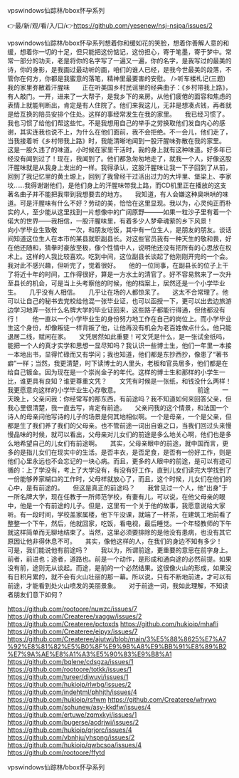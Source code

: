 vpswindows仙踪林/bbox怀孕系列

👉最/新/观/看/入/口/👉https://github.com/yesenew/nsj-nsjpa/issues/2

vpswindows仙踪林/bbox怀孕系列想着你和缓如花的笑脸，想着你善解人意的和缓，想着你一切的十足，但只能把这份惦记，这份担心，寄于笔墨，寄于梦中。常常一部分的功夫，老是将你的名字写了一遍又一遍，你的名字，是我写过的最美的诗，你的身影，是我画过最动听的画，咱们的谁人已经，是我今世最美的段落，不管你在何方，你都是我蜜意的落笔，精神里最要害的安慰。
/>听车楼札记(三题)　　　　　　　　　我的家里弥散着汗腥味　　正在听美国乡村民谣里的经典曲子：《乡村带我上路》，有人敲门。一开，进来了一大帮子，是我乡下的亲房。从他们疲倦的面容和焦虑的表情上就能判断出，肯定是有人住院了。他们来我这儿，无非是想凑点钱，再者就是给互换的陪员安排个住处。这样的事经常发生在我的家里。　　我已经习惯了。　　我也习惯了给他们帮这些忙。不是我想用自己的举手之劳换取他们发自内心的感谢，其实连我也说不上，为什么在他们面前，我不会拒绝。不一会儿，他们走了，当我接着听《乡村带我上路》时，我能清晰地闻到一股汗腥味弥散在我的家里。　　这是一股久违了的味道。小时候在家里干活时，我的身上就有这种味道。好多年已经没有闻到过了！现在，我闻到了。他们都急匆匆地走了，就我一个人，好像这股汗腥味就是从我身上发出的一样。我得承认，这股汗腥味让我一下子回到了从前，回到了我记忆里的黄土塬上，回到了我曾经干过活出过力的大坪里、堡梁上、李家坟……我得谢谢他们，是他们身上的汗腥味带我上路，而CD机里正在播放的这支著名曲子并不能把我带到我想要去的地方。　　我知道，有人会嫌这种臭哄哄的味道。可是汗腥味有什么不好？劳动的美，恰恰在这里显现。我以为，心灵纯正而朴实的人，至少能从这里找到一片想像中的广阔原野———如果一粒沙子里有着一个偌大的世界——我相信，一股汗腥味里，有着多少人梦牵魂萦的乡下风景！　　　　　　　　　　　向小学毕业生致敬　　一次，和朋友吃饭，其中有一位生人，是朋友的朋友。谈话间知道这位生人在本市的某县就职副县长。对这些官员我有一种天生的敬和畏，好在他还随和，猜拳时豪放至极，像个性情中人，说明他还没有把所有的心思放在权术上。这样的人我比较喜欢。吃到中间，这位副县长谈起了他刚刚开完的一个会。我对此不感兴趣，但听完了，觉着很好。　　他的一位同事，在副县长的位子上干了将近十年的时间，工作得很好，算是一方水土的清官了。好不容易熬来了一次升至县长的机会，可是当上头考察他的时候，他的档案上，居然还是一个小学毕业生。　　几乎没有人相信。　　几乎让在场的人都惊呆了。　　这太不合常理了。他可以让自己的秘书去党校给他混一张毕业证，也可以函授一下，更可以出去边旅游边学习地弄一张什么名牌大学的毕业证回来，这些路子都能行得通，但他都没有行！　　他一直以一个小学毕业生的身份努力地工作在自己的岗位上。而小学毕业生这个身份，却像叛徒一样背叛了他，让他再没有机会为老百姓做点什么。他只能退居二线，赋闲在家。　　文凭居然如此重要！可文凭是什么，是一张试金纸吗，能把一个人的真才实学和思想一显尽知吗？我认识一些博士生，他们一年里一本接一本地出书，显得忙碌而又有学问；我也知道，他们都是东抄西抄，像患了“著书癖”一样；当然，我更清楚，时下读博士的人里头，老板和官员居多，他们都是在给自己镀金。因为现在是一个崇尚金子的年代。这样的博士生和那样的小学生一比，谁更具有良知？谁更尊重文凭？　　文凭有时候是一张纸，和钱没什么两样！　　我更愿意向这样的小学毕业生心存敬意。　　　　　　　　　　　　　前途　　一天晚上，父亲问我：你经常写的那东西，有前途吗？我不知道如何来回答父亲，但我心里很清楚，我一直去写，肯定有前途。　　父亲问我的这个情景，和法国一个诗人的母亲问他写诗的儿子的场景是何其地相似啊。一个是母亲，一个是父亲，但都是生了我们养了我们的父母亲。也不管前途一词出自谁之口，当我们回过头来慢慢品味的时候，就可以看出，父母亲对儿女们的前途是多么地关心啊，他们也是多么地希望自己的儿女们有前途啊。　　其实，父母亲眼中的前途，就中国而言，更多的是指儿女们在现实中的生活。是否丰衣，是否足食，是否有一份好工作，则是他们心里永远也不会忘记的一块心病。而且，更多的人眼中的前途，是可以有迹可循的：上了学没有，考上了大学没有，有没有好工作，直到儿女们读完大学找到了一份能够养家糊口的工作时，父母样就放心了，而且，这个时候，儿女们在他们的心中，是有前途的。　　但这是真正的前途吗？　　我曾见过一个人，他“出身”于一所名牌大学，现在任教于一所师范学校，有妻有儿，可以说，在他父母亲的眼中，他是一个有前途的儿子。但是，这里有一个关于他的故事，我愿意说给大家听。有一段时间，学校盖家属楼，他下午没课，就端了一杯茶，在建筑工地前看了整整一个下午，然后，他就回家，吃饭，看电视，最后睡觉。一个年轻教师的下午就这样简单而无聊地结束了。当然，这里必须要排除的是他没有患病，也没有其它原因让他非得休息不可。　　其实，像他这样的人，在我们的身边不知有多少！　　可是，我们能说他有前途吗？　　我以为，所谓前途，更重要的意思在前字身上。前者，前进也；途者，道路也。前是一个动作，是形成和通向途的必然前提。如果没有前，途则无从谈起。而途，是前的一个必然结果。这很像火山的形成，如果没有日积月累的，就不会有火山壮丽的那一幕。所以说，只有不断地前进，才可以有前途，才能看到处火山喷发的美丽景象。　　对于前途一词，我如此理解，不知读者朋友们意下如何？　　　　


https://github.com/rootoore/nuwzc/issues/7
https://github.com/Createree/xaggw/issues/2
https://github.com/Createree/pctoxds
https://github.com/hukioip/mhafli
https://github.com/Createree/eipyx/issues/7
https://github.com/Createree/ajutwi/blob/main/3%E5%88%8625%E7%A7%92%E8%81%82%E5%B0%8F%E9%9B%A8%E9%BB%91%E8%89%B2%E7%9A%AE%E8%A1%A3%E5%90%83%E9%B8%A1
https://github.com/bqlene/cdsgza/issues/1
https://github.com/rootoore/totkk/issues/1
https://github.com/tureer/diwuvi/issues/1
https://github.com/hukioip/rlwbg/issues/2
https://github.com/indehtml/phhjth/issues/4
https://github.com/hukioip/rsfwm
https://github.com/Createree/whywo
https://github.com/sohunew/asy-kkdfw/issues/4
https://github.com/ertuwe/zqmxkyi/issues/1
https://github.com/bugerse/acdrjwi/issues/2
https://github.com/hukioip/qrjorc/issues/4
https://github.com/vbnhju/yhspng/issues/2
https://github.com/hukioip/qwbcsoa/issues/4
https://github.com/rootoore/ffytd

vpswindows仙踪林/bbox怀孕系列
